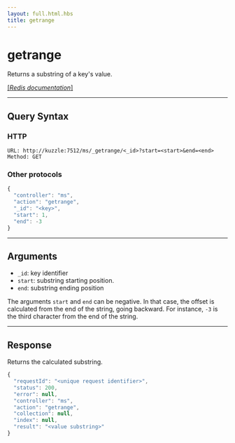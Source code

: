 ```yaml
---
layout: full.html.hbs
title: getrange
---
```


# getrange

<SinceBadge version="1.0.0" />

Returns a substring of a key's value.

[[_Redis documentation_]](https://redis.io/commands/getrange)

---

## Query Syntax

### HTTP

```http
URL: http://kuzzle:7512/ms/_getrange/<_id>?start=<start>&end=<end>
Method: GET
```

### Other protocols

```js
{
  "controller": "ms",
  "action": "getrange",
  "_id": "<key>",
  "start": 1,
  "end": -3
}
```

---

## Arguments

- `_id`: key identifier
- `start`: substring starting position.
- `end`: substring ending position

The arguments `start` and `end` can be negative. In that case, the offset is calculated from the end of the string, going backward. For instance, `-3` is the third character from the end of the string.

---

## Response

Returns the calculated substring.

```javascript
{
  "requestId": "<unique request identifier>",
  "status": 200,
  "error": null,
  "controller": "ms",
  "action": "getrange",
  "collection": null,
  "index": null,
  "result": "<value substring>"
}
```
